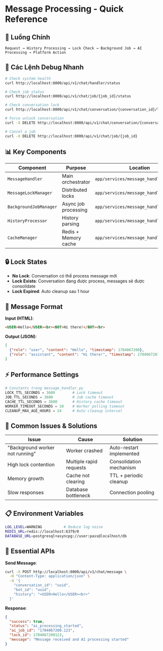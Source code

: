 # Message Processing - Quick Reference

## 🚀 Luồng Chính

```
Request → History Processing → Lock Check → Background Job → AI Processing → Platform Action
```

## 🔑 Các Lệnh Debug Nhanh

```bash
# Check system health
curl http://localhost:8000/api/v1/chat/handler/status

# Check job status
curl http://localhost:8000/api/v1/chat/job/{job_id}/status

# Check conversation lock
curl http://localhost:8000/api/v1/chat/conversation/{conversation_id}/lock

# Force unlock conversation
curl -X DELETE http://localhost:8000/api/v1/chat/conversation/{conversation_id}/lock

# Cancel a job
curl -X DELETE http://localhost:8000/api/v1/chat/job/{job_id}
```

## 📊 Key Components

| Component | Purpose | Location |
|-----------|---------|----------|
| `MessageHandler` | Main orchestrator | `app/services/message_handler.py:1134` |
| `MessageLockManager` | Distributed locks | `app/services/message_handler.py:285` |
| `BackgroundJobManager` | Async job processing | `app/services/message_handler.py:437` |
| `HistoryProcessor` | History parsing | `app/services/message_handler.py:920` |
| `CacheManager` | Redis + Memory cache | `app/services/message_handler.py:223` |

## 🔒 Lock States

- **No Lock**: Conversation có thể process message mới
- **Lock Exists**: Conversation đang được process, messages sẽ được consolidate
- **Lock Expired**: Auto cleanup sau 1 hour

## 📝 Message Format

**Input (HTML)**:
```html
<USER>Hello</USER><br><BOT>Hi there!</BOT><br>
```

**Output (JSON)**:
```json
[
  {"role": "user", "content": "Hello", "timestamp": 1704067200},
  {"role": "assistant", "content": "Hi there!", "timestamp": 1704067201}
]
```

## ⚡ Performance Settings

```python
# Constants trong message_handler.py
LOCK_TTL_SECONDS = 3600        # Lock timeout
JOB_TTL_SECONDS = 3600         # Job cache timeout
CACHE_TTL_SECONDS = 3600       # History cache timeout
WORKER_TIMEOUT_SECONDS = 10    # Worker polling timeout
CLEANUP_MAX_AGE_HOURS = 24     # Auto cleanup interval
```

## 🚨 Common Issues & Solutions

| Issue | Cause | Solution |
|-------|-------|----------|
| "Background worker not running" | Worker crashed | Auto-restart implemented |
| High lock contention | Multiple rapid requests | Consolidation mechanism |
| Memory growth | Cache not clearing | TTL + periodic cleanup |
| Slow responses | Database bottleneck | Connection pooling |

## 📋 Environment Variables

```bash
LOG_LEVEL=WARNING          # Reduce log noise
REDIS_URL=redis://localhost:6379/0
DATABASE_URL=postgresql+asyncpg://user:pass@localhost/db
```

## 🔧 Essential APIs

**Send Message**:
```bash
curl -X POST http://localhost:8000/api/v1/chat/message \
  -H "Content-Type: application/json" \
  -d '{
    "conversation_id": "uuid",
    "bot_id": "uuid",
    "history": "<USER>Hello</USER><br>"
  }'
```

**Response**:
```json
{
  "success": true,
  "status": "ai_processing_started",
  "ai_job_id": "1704067200.123",
  "lock_id": 1704067200123,
  "message": "Message received and AI processing started"
}
```